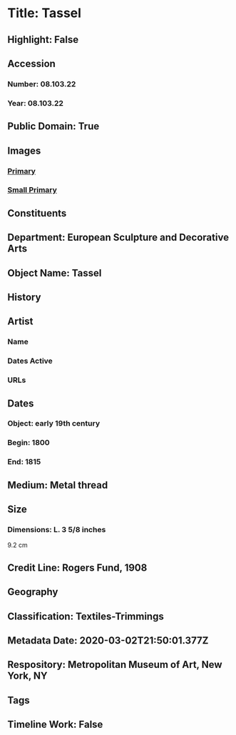 # Title: Tassel
## Highlight: False
## Accession
### Number: 08.103.22
### Year: 08.103.22
## Public Domain: True
## Images
### [Primary](https://images.metmuseum.org/CRDImages/es/original/DP6544_08.103.22.jpg)
### [Small Primary](https://images.metmuseum.org/CRDImages/es/web-large/DP6544_08.103.22.jpg)
## Constituents
## Department: European Sculpture and Decorative Arts
## Object Name: Tassel
## History
## Artist
### Name
### Dates Active
### URLs
## Dates
### Object: early 19th century
### Begin: 1800
### End: 1815
## Medium: Metal thread
## Size
### Dimensions: L. 3 5/8 inches
9.2 cm
## Credit Line: Rogers Fund, 1908
## Geography
## Classification: Textiles-Trimmings
## Metadata Date: 2020-03-02T21:50:01.377Z
## Respository: Metropolitan Museum of Art, New York, NY
## Tags
## Timeline Work: False